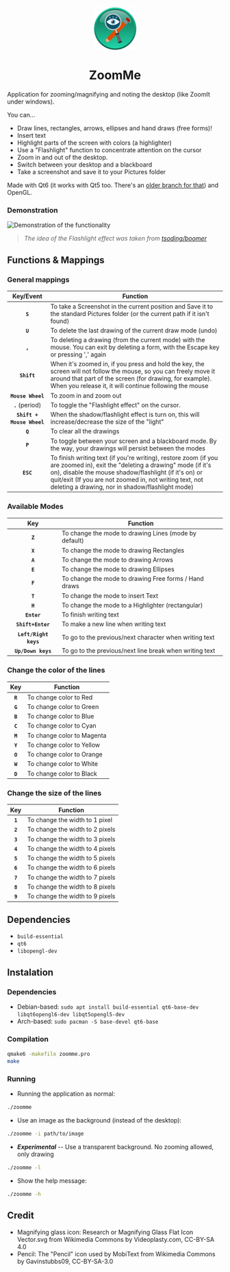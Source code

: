 <div align="center">
  <img src="./resources/Icon.png" height="100" />
  <h1>ZoomMe</h1>
</div>

Application for zooming/magnifying and noting the desktop (like ZoomIt under windows).

You can...
- Draw lines, rectangles, arrows, ellipses and hand draws (free forms)!
- Insert text
- Highlight parts of the screen with colors (a highlighter)
- Use a "Flashlight" function to concentrate attention on the cursor
- Zoom in and out of the desktop.
- Switch between your desktop and a blackboard
- Take a screenshot and save it to your Pictures folder

Made with Qt6 (it works with Qt5 too. There's an [older branch for that](https://github.com/Ezee1015/zoomme/tree/Qt5)) and OpenGL.

### Demonstration
![Demonstration of the functionality](resources/demonstration.gif)

> *The idea of the Flashlight effect was taken from [tsoding/boomer](https://github.com/tsoding/boomer)*

## Functions & Mappings

### General mappings
|         Key/Event         | Function                                                                                                                                                                                                                                                                                            |
|:-------------------------:|-----------------------------------------------------------------------------------------------------------------------------------------------------------------------------------------------------------------------------------------------------------------------------------------------------|
|          **`S`**          | To take a Screenshot in the current position and Save it to the standard Pictures folder (or the current path if it isn't found)                                                                                                                                                                    |
|          **`U`**          | To delete the last drawing of the current draw mode (undo)                                                                                                                                                                                                                                          |
|          **`,`**          | To deleting a drawing (from the current mode) with the mouse. You can exit by deleting a form, with the Escape key or pressing ',' again                                                                                                                                                            |
|        **`Shift`**        | When it's zoomed in, if you press and hold the key, the screen will not follow the mouse, so you can freely move it around that part of the screen (for drawing, for example). When you release it, it will continue following the mouse                                                            |
|     **`Mouse Wheel`**     | To zoom in and zoom out                                                                                                                                                                                                                                                                             |
|      **`.`** (period)     | To toggle the "Flashlight effect" on the cursor.                                                                                                                                                                                                                                                    |
| **`Shift + Mouse Wheel`** | When the shadow/flashlight effect is turn on, this will increase/decrease the size of the "light"                                                                                                                                                                                                   |
|          **`Q`**          | To clear all the drawings                                                                                                                                                                                                                                                                           |
|          **`P`**          | To toggle between your screen and a blackboard mode. By the way, your drawings will persist between the modes                                                                                                                                                                                       |
|         **`ESC`**         | To finish writing text (if you're writing), restore zoom (if you are zoomed in), exit the "deleting a drawing" mode (if it's on), disable the mouse shadow/flashlight (if it's on) or quit/exit (If you are not zoomed in, not writing text, not deleting a drawing, nor in shadow/flashlight mode) |

### Available Modes
|          Key          | Function                                                |
|:---------------------:|---------------------------------------------------------|
|        **`Z`**        | To change the mode to drawing Lines (mode by default)   |
|        **`X`**        | To change the mode to drawing Rectangles                |
|        **`A`**        | To change the mode to drawing Arrows                    |
|        **`E`**        | To change the mode to drawing Ellipses                  |
|        **`F`**        | To change the mode to drawing Free forms / Hand draws   |
|        **`T`**        | To change the mode to insert Text                       |
|        **`H`**        | To change the mode to a Highlighter (rectangular)       |
|      **`Enter`**      | To finish writing text                                  |
|   **`Shift+Enter`**   | To make a new line when writing text                    |
| **`Left/Right keys`** | To go to the previous/next character when writing text  |
|   **`Up/Down keys`**  | To go to the previous/next line break when writing text |

### Change the color of the lines

|   Key   | Function                   |
|:-------:|----------------------------|
| **`R`** | To change color to Red     |
| **`G`** | To change color to Green   |
| **`B`** | To change color to Blue    |
| **`C`** | To change color to Cyan    |
| **`M`** | To change color to Magenta |
| **`Y`** | To change color to Yellow  |
| **`O`** | To change color to Orange  |
| **`W`** | To change color to White   |
| **`D`** | To change color to Black   |

### Change the size of the lines
|   Key   | Function                        |
|:-------:|---------------------------------|
| **`1`** | To change the width to 1 pixel  |
| **`2`** | To change the width to 2 pixels |
| **`3`** | To change the width to 3 pixels |
| **`4`** | To change the width to 4 pixels |
| **`5`** | To change the width to 5 pixels |
| **`6`** | To change the width to 6 pixels |
| **`7`** | To change the width to 7 pixels |
| **`8`** | To change the width to 8 pixels |
| **`9`** | To change the width to 9 pixels |

## Dependencies
- `build-essential`
- `qt6`
- `libopengl-dev`

## Instalation

### Dependencies
- Debian-based: `sudo apt install build-essential qt6-base-dev libqt6opengl6-dev libqt5opengl5-dev`
- Arch-based: `sudo pacman -S base-devel qt6-base`

### Compilation
```bash
qmake6 -makefile zoomme.pro
make
```

### Running
- Running the application as normal:
```bash
./zoomme
```

- Use an image as the background (instead of the desktop):
```bash
./zoomme -i path/to/image
```

- ***Experimental*** -- Use a transparent background. No zooming allowed, only drawing
```bash
./zoomme -l
```

- Show the help message:
```bash
./zoomme -h
```

## Credit
- Magnifying glass icon: Research or Magnifying Glass Flat Icon Vector.svg from Wikimedia Commons by Videoplasty.com, CC-BY-SA 4.0
- Pencil: The "Pencil" icon used by MobiText from Wikimedia Commons by Gavinstubbs09, CC-BY-SA-3.0
